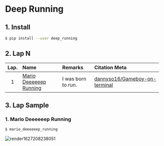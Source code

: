 # Deep Running
## 1. Install
```bash
$ pip install --user deep_running
```

## 2. Lap N
|Lap.|Name|Remarks|Citation Meta|
|:--:|:--|:--|:--|
|1|[Mario Deeeeeep Running](0001_mario_deeeeeep_running)|I was born to run.|[dannyso16/Gameboy-on-terminal](https://github.com/dannyso16/Gameboy-on-terminal)|

## 3. Lap Sample
### 1. Mario Deeeeeep Running
```bash
$ mario_deeeeeep_running
```
![render1627208238051](https://user-images.githubusercontent.com/33194443/126896369-91099f71-5386-46e6-9a9f-081cee993c23.gif)
